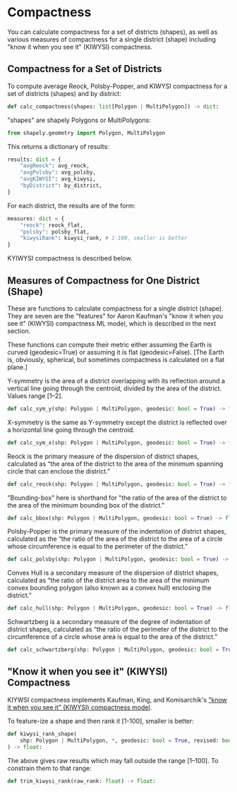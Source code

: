 # Compactness

You can calculate compactness for a set of districts (shapes), as well as various measures of
compactness for a single district (shape) including "know it when you see it" (KIWYSI) compactness.

## Compactness for a Set of Districts

To compute average Reock, Polsby-Popper, and KIWYSI compactness for a set of districts (shapes) and by district:

```python
def calc_compactness(shapes: list[Polygon | MultiPolygon]) -> dict:
```

"shapes" are shapely Polygons or MultiPolygons:

```python
from shapely.geometry import Polygon, MultiPolygon
```

This returns a dictionary of results:

```python
results: dict = {
    "avgReock": avg_reock,
    "avgPolsby": avg_polsby,
    "avgKIWYSI": avg_kiwysi,
    "byDistrict": by_district,
}
```

For each district, the results are of the form:

```python
measures: dict = {
    "reock": reock_flat,
    "polsby": polsby_flat,
    "kiwysiRank": kiwysi_rank, # 1-100, smaller is better
}
```

KYIWYSI compactness is described below.

## Measures of Compactness for One District (Shape)

These are functions to calculate compactness for a single district (shape).
They are seven are the "features" for Aaron Kaufman's "know it when you see it" (KIWYSI) compactness ML model,
which is described in the next section.

These functions can compute their metric either assuming the Earth is curved (geodesic=True) 
or assuming it is flat (geodesic=False). [The Earth is, obviously, spherical, but sometimes compactness
is calculated on a flat plane.]

Y-symmetry is the area of a district overlapping with its reflection around a vertical line going through 
the centroid, divided by the area of the district. Values range [1–2].

```python
def calc_sym_y(shp: Polygon | MultiPolygon, geodesic: bool = True) -> float:
```

 X-symmetry is the same as Y-symmetry except the district is reflected over a horizontal line going through 
 the centroid.
 
```python
def calc_sym_x(shp: Polygon | MultiPolygon, geodesic: bool = True) -> float:
```

Reock is the primary measure of the dispersion of district shapes, calculated as
“the area of the district to the area of the minimum spanning circle that can enclose the district.”

```python
def calc_reock(shp: Polygon | MultiPolygon, geodesic: bool = True) -> float:
```

"Bounding-box" here is shorthand for "the ratio of the area of the district to the area of the minimum 
bounding box of the district."

```python
def calc_bbox(shp: Polygon | MultiPolygon, geodesic: bool = True) -> float:
```

Polsby-Popper is the primary measure of the indentation of district shapes,
calculated as the “the ratio of the area of the district to the area of a circle whose circumference
is equal to the perimeter of the district.”

```python
def calc_polsby(shp: Polygon | MultiPolygon, geodesic: bool = True) -> float:
```

Convex Hull is a secondary measure of the dispersion of district shapes,
calculated as “the ratio of the district area to the area of the minimum convex bounding polygon
(also known as a convex hull) enclosing the district.”

```python
def calc_hull(shp: Polygon | MultiPolygon, geodesic: bool = True) -> float:
```

Schwartzberg is a secondary measure of the
degree of indentation of district shapes, calculated as “the ratio of the
perimeter of the district to the circumference of a circle whose area is equal
to the area of the district.”

```python
def calc_schwartzberg(shp: Polygon | MultiPolygon, geodesic: bool = True) -> float:
```

## "Know it when you see it" (KIWYSI) Compactness

KIYWSI compactness implements Kaufman, King, and Komisarchik's 
["know it when you see it" (KIWYSI) compactness model](https://gking.harvard.edu/compact).

To feature-ize a shape and then rank it [1-100], smaller is better:

```python
def kiwysi_rank_shape(
    shp: Polygon | MultiPolygon, *, geodesic: bool = True, revised: bool = True
) -> float:
```

The above gives raw results which may fall outside the range [1–100]. 
To constrain them to that range:

```python
def trim_kiwysi_rank(raw_rank: float) -> float:
```
